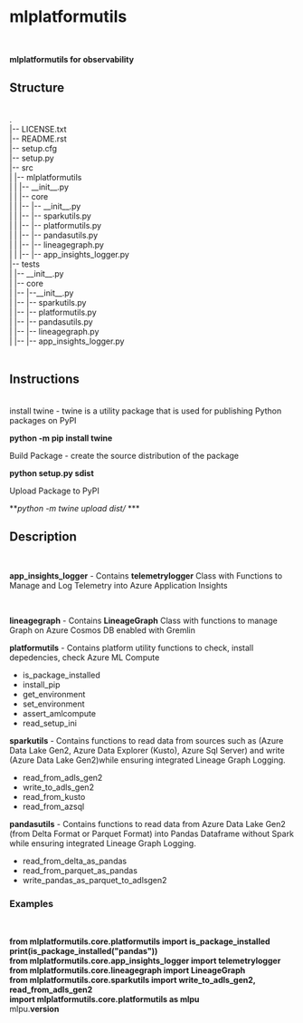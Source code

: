 # mlplatformutils

<br />

 **mlplatformutils for observability**

## Structure

<br />
.<br />
|-- LICENSE.txt<br />
|-- README.rst<br />
|-- setup.cfg<br />
|-- setup.py<br />
|-- src<br />
|   |-- mlplatformutils<br />
|   |   |-- __init__.py<br />
|   |   |-- core<br />
|   |   |-- |-- __init__.py<br />
|   |   |-- |-- sparkutils.py<br />
|   |   |-- |-- platformutils.py<br />
|   |   |-- |-- pandasutils.py<br />
|   |   |-- |-- lineagegraph.py<br />
|   |   |-- |-- app_insights_logger.py<br />
|-- tests<br />
|   |-- __init__.py<br />
|   |-- core<br />
|   |-- |--__init__.py<br />
|   |-- |-- sparkutils.py<br />
|   |-- |-- platformutils.py<br />
|   |-- |-- pandasutils.py<br />
|   |-- |-- lineagegraph.py<br />
|   |-- |-- app_insights_logger.py<br />
<br />

## Instructions

<br />
 install twine - twine is a utility package that is used for publishing Python packages on PyPI <br />
 
 **python -m pip install twine** <br />
 
 Build Package - create the source distribution of the package <br />
 
 **python setup.py sdist** <br />
 
 Upload Package to PyPI <br />

 ***python -m twine upload dist/* *** <br />

## Description

<br />

**app_insights_logger** - Contains **telemetrylogger** Class with Functions to Manage and Log Telemetry into Azure Application Insights <br />

<br />

**lineagegraph** - Contains **LineageGraph** Class with functions to manage Graph on Azure Cosmos DB enabled with Gremlin <br />

**platformutils** - Contains platform utility functions to check, install depedencies, check Azure ML Compute 

* is_package_installed
* install_pip
* get_environment
* set_environment
* assert_amlcompute
* read_setup_ini

**sparkutils** - Contains functions to read data from sources such as (Azure Data Lake Gen2, Azure Data Explorer (Kusto), Azure Sql Server) and write (Azure Data Lake Gen2)while ensuring integrated Lineage Graph Logging.

* read_from_adls_gen2
* write_to_adls_gen2
* read_from_kusto
* read_from_azsql

**pandasutils** - Contains functions to read data from Azure Data Lake Gen2 (from Delta Format or Parquet Format) into Pandas Dataframe without Spark while ensuring integrated Lineage Graph Logging.

* read_from_delta_as_pandas
* read_from_parquet_as_pandas
* write_pandas_as_parquet_to_adlsgen2

### Examples

<br />

**from mlplatformutils.core.platformutils import is_package_installed** <br />
**print(is_package_installed("pandas"))** <br />
**from mlplatformutils.core.app_insights_logger import telemetrylogger** <br />
**from mlplatformutils.core.lineagegraph import LineageGraph** <br />
**from mlplatformutils.core.sparkutils import write_to_adls_gen2, read_from_adls_gen2** <br />
**import mlplatformutils.core.platformutils as mlpu** <br />
mlpu.__version__ <br />
